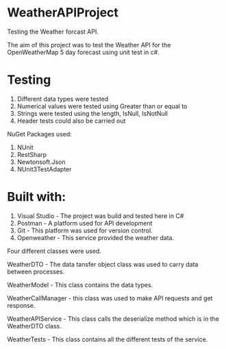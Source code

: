# WeatherAPIProject

Testing the Weather forcast API.

The aim of this project was to test the Weather API for the OpenWeatherMap 5 day forecast using unit test in c#.

# Testing 
1. Different data types were tested
2. Numerical values were tested using Greater than or equal to
3. Strings were tested using the length, IsNull, IsNotNull
4. Header tests could also be carried out 

NuGet Packages used:
1. NUnit
2. RestSharp
3. Newtonsoft.Json
4. NUnit3TestAdapter

# Built with:
1. Visual Studio - The project was build and tested here in C#
2. Postman - A platform used for API development
3. Git - This platform was used for version control.
4. Openweather - This service provided the weather data.

Four different classes were used.

WeatherDTO - The data tansfer object class was used to carry data between processes.

WeatherModel - This class contains the data types.

WeatherCallManager - this class was used to make API requests and get response.

WeatherAPIService - This class calls the deserialize method which is in the WeatherDTO class.

WeatherTests - This class contains all the different tests of the service.
